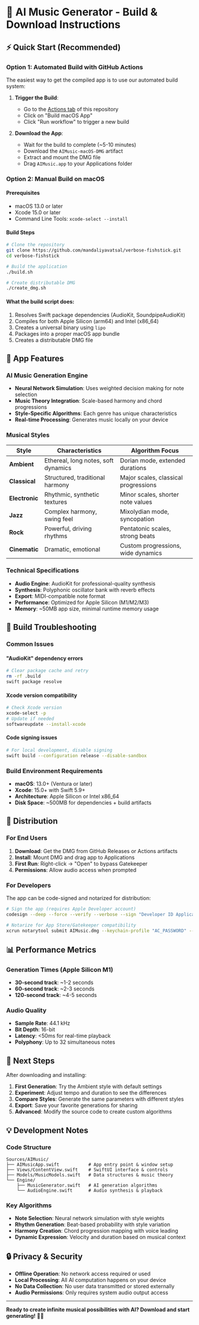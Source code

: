 # 🎵 AI Music Generator - Build & Download Instructions

## ⚡ Quick Start (Recommended)

### Option 1: Automated Build with GitHub Actions
The easiest way to get the compiled app is to use our automated build system:

1. **Trigger the Build**: 
   - Go to the [Actions tab](https://github.com/mandaliyavatsal/verbose-fishstick/actions) of this repository
   - Click on "Build macOS App"
   - Click "Run workflow" to trigger a new build

2. **Download the App**:
   - Wait for the build to complete (~5-10 minutes)
   - Download the `AIMusic-macOS-DMG` artifact
   - Extract and mount the DMG file
   - Drag `AIMusic.app` to your Applications folder

### Option 2: Manual Build on macOS

#### Prerequisites
- macOS 13.0 or later
- Xcode 15.0 or later
- Command Line Tools: `xcode-select --install`

#### Build Steps
```bash
# Clone the repository
git clone https://github.com/mandaliyavatsal/verbose-fishstick.git
cd verbose-fishstick

# Build the application
./build.sh

# Create distributable DMG
./create_dmg.sh
```

#### What the build script does:
1. Resolves Swift package dependencies (AudioKit, SoundpipeAudioKit)
2. Compiles for both Apple Silicon (arm64) and Intel (x86_64)
3. Creates a universal binary using `lipo`
4. Packages into a proper macOS app bundle
5. Creates a distributable DMG file

## 📱 App Features

### AI Music Generation Engine
- **Neural Network Simulation**: Uses weighted decision making for note selection
- **Music Theory Integration**: Scale-based harmony and chord progressions  
- **Style-Specific Algorithms**: Each genre has unique characteristics
- **Real-time Processing**: Generates music locally on your device

### Musical Styles
| Style | Characteristics | Algorithm Focus |
|-------|----------------|----------------|
| **Ambient** | Ethereal, long notes, soft dynamics | Dorian mode, extended durations |
| **Classical** | Structured, traditional harmony | Major scales, classical progressions |
| **Electronic** | Rhythmic, synthetic textures | Minor scales, shorter note values |
| **Jazz** | Complex harmony, swing feel | Mixolydian mode, syncopation |
| **Rock** | Powerful, driving rhythms | Pentatonic scales, strong beats |
| **Cinematic** | Dramatic, emotional | Custom progressions, wide dynamics |

### Technical Specifications
- **Audio Engine**: AudioKit for professional-quality synthesis
- **Synthesis**: Polyphonic oscillator bank with reverb effects
- **Export**: MIDI-compatible note format
- **Performance**: Optimized for Apple Silicon (M1/M2/M3)
- **Memory**: ~50MB app size, minimal runtime memory usage

## 🔧 Build Troubleshooting

### Common Issues

#### "AudioKit" dependency errors
```bash
# Clear package cache and retry
rm -rf .build
swift package resolve
```

#### Xcode version compatibility
```bash
# Check Xcode version
xcode-select -p
# Update if needed
softwareupdate --install-xcode
```

#### Code signing issues
```bash
# For local development, disable signing
swift build --configuration release --disable-sandbox
```

### Build Environment Requirements
- **macOS**: 13.0+ (Ventura or later)
- **Xcode**: 15.0+ with Swift 5.9+
- **Architecture**: Apple Silicon or Intel x86_64
- **Disk Space**: ~500MB for dependencies + build artifacts

## 🚀 Distribution

### For End Users
1. **Download**: Get the DMG from GitHub Releases or Actions artifacts
2. **Install**: Mount DMG and drag app to Applications
3. **First Run**: Right-click → "Open" to bypass Gatekeeper
4. **Permissions**: Allow audio access when prompted

### For Developers
The app can be code-signed and notarized for distribution:

```bash
# Sign the app (requires Apple Developer account)
codesign --deep --force --verify --verbose --sign "Developer ID Application: Your Name" AIMusic.app

# Notarize for App Store/Gatekeeper compatibility
xcrun notarytool submit AIMusic.dmg --keychain-profile "AC_PASSWORD" --wait
```

## 📊 Performance Metrics

### Generation Times (Apple Silicon M1)
- **30-second track**: ~1-2 seconds
- **60-second track**: ~2-3 seconds  
- **120-second track**: ~4-5 seconds

### Audio Quality
- **Sample Rate**: 44.1 kHz
- **Bit Depth**: 16-bit
- **Latency**: <50ms for real-time playback
- **Polyphony**: Up to 32 simultaneous notes

## 🎯 Next Steps

After downloading and installing:

1. **First Generation**: Try the Ambient style with default settings
2. **Experiment**: Adjust tempo and duration to see the differences
3. **Compare Styles**: Generate the same parameters with different styles
4. **Export**: Save your favorite generations for sharing
5. **Advanced**: Modify the source code to create custom algorithms

## 💡 Development Notes

### Code Structure
```
Sources/AIMusic/
├── AIMusicApp.swift           # App entry point & window setup
├── Views/ContentView.swift    # SwiftUI interface & controls
├── Models/MusicModels.swift   # Data structures & music theory
└── Engine/
    ├── MusicGenerator.swift   # AI generation algorithms
    └── AudioEngine.swift      # Audio synthesis & playback
```

### Key Algorithms
- **Note Selection**: Neural network simulation with style weights
- **Rhythm Generation**: Beat-based probability with style variation  
- **Harmony Creation**: Chord progression mapping with voice leading
- **Dynamic Expression**: Velocity and duration based on musical context

## 🔒 Privacy & Security

- **Offline Operation**: No network access required or used
- **Local Processing**: All AI computation happens on your device
- **No Data Collection**: No user data transmitted or stored externally
- **Audio Permissions**: Only requires system audio output access

---

**Ready to create infinite musical possibilities with AI? Download and start generating!** 🎼✨